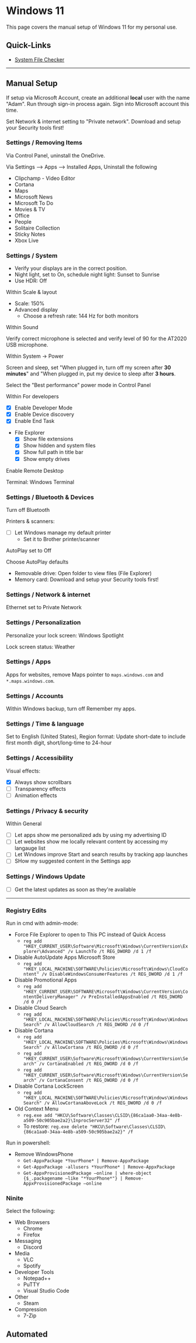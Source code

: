 # Windows 11

This page covers the manual setup of Windows 11 for my personal use.

## Quick-Links

- [System File Checker](https://winbindex.m417z.com/)

---

## Manual Setup

If setup via Microsoft Account, create an additional **local** user with the name "Adam". Run through sign-in process again. Sign into Microsoft account this time.

Set Network & internet setting to "Private network". Download and setup your Security tools first!

### Settings / Removing Items

Via Control Panel, uninstall the OneDrive.

Via Settings --> Apps --> Installed Apps, Uninstall the following

- Clipchamp - Video Editor
- Cortana
- Maps
- Microsoft News
- Microsoft To Do
- Movies & TV
- Office
- People
- Solitaire Collection
- Sticky Notes
- Xbox Live

### Settings / System

- Verify your displays are in the correct position.
- Night light, set to On, schedule night light: Sunset to Sunrise
- Use HDR: Off

Within Scale & layout

- Scale: 150%
- Advanced display
  - Choose a refresh rate: 144 Hz for both monitors

Within Sound

Verify correct microphone is selected and verify level of 90 for the AT2020 USB microphone.

Within System -> Power

Screen and sleep, set "When plugged in, turn off my screen after **30 minutes**" and "When plugged in, put my device to sleep after **3 hours**.

Select the "Best performance" power mode in Control Panel

Within For developers

- [X] Enable Developer Mode
- [X] Enable Device discovery
- [X] Enable End Task
- File Explorer
  - [X] Show file extensions
  - [X] Show hidden and system files
  - [X] Show full path in title bar
  - [X] Show empty drives

Enable Remote Desktop

Terminal: Windows Terminal

### Settings / Bluetooth & Devices

Turn off Bluetooth

Printers & scanners:

- [ ] Let Windows manage my default printer
  - Set it to Brother printer/scanner

AutoPlay set to Off

Choose AutoPlay defaults

- Removable drive: Open folder to view files (File Explorer)
- Memory card: Download and setup your Security tools first!

### Settings / Network & internet

Ethernet set to Private Network

### Settings / Personalization

Personalize your lock screen: Windows Spotlight

Lock screen status: Weather

### Settings / Apps

Apps for websites, remove Maps pointer to `maps.windows.com` and `*.maps.windows.com`.

### Settings / Accounts

Within Windows backup, turn off Remember my apps.

### Settings / Time & language

Set to English (United States), Region format: Update short-date to include first month digit, short/long-time to 24-hour

### Settings / Accessibility

Visual effects:

- [X] Always show scrollbars
- [ ] Transparency effects
- [ ] Animation effects

### Settings / Privacy & security

Within General

- [ ] Let apps show me personalized ads by using my advertising ID
- [ ] Let websites show me locally relevant content by accessing my langauge list
- [ ] Let Windows improve Start and search results by tracking app launches
- [ ] SHow my suggested content in the Settings app

### Settings / Windows Update

- [ ] Get the latest updates as soon as they're available

---

### Registry Edits

Run in cmd with admin-mode:

- Force File Explorer to open to This PC instead of Quick Access
  - `reg add "HKEY_CURRENT_USER\Software\Microsoft\Windows\CurrentVersion\Explorer\Advanced" /v LaunchTo /t REG_DWORD /d 1 /f`
- Disable AutoUpdate Apps Microsoft Store
  - `reg add "HKEY_LOCAL_MACHINE\SOFTWARE\Policies\Microsoft\Windows\CloudContent" /v DisableWindowsConsumerFeatures /t REG_DWORD /d 1 /f`
- Disable Promotional Apps
  - `reg add "HKEY_CURRENT_USER\SOFTWARE\Microsoft\Windows\CurrentVersion\ContentDeliveryManager" /v PreInstalledAppsEnabled /t REG_DWORD /d 0 /f`
- Disable Cloud Search
  - `reg add "HKEY_LOCAL_MACHINE\SOFTWARE\Policies\Microsoft\Windows\Windows Search" /v AllowCloudSearch /t REG_DWORD /d 0 /f`
- Disable Cortana
  - `reg add "HKEY_LOCAL_MACHINE\SOFTWARE\Policies\Microsoft\Windows\Windows Search" /v AllowCortana /t REG_DWORD /d 0 /f`
  - `reg add "HKEY_CURRENT_USER\Software\Microsoft\Windows\CurrentVersion\Search" /v CortanaEnabled /t REG_DWORD /d 0 /f`
  - `reg add "HKEY_CURRENT_USER\Software\Microsoft\Windows\CurrentVersion\Search" /v CortanaConsent /t REG_DWORD /d 0 /f`
- Disable Cortana LockScreen
  - `reg add "HKEY_LOCAL_MACHINE\SOFTWARE\Policies\Microsoft\Windows\Windows Search" /v AllowCortanaAboveLock /t REG_DWORD /d 0 /f`
- Old Context Menu
  - `reg.exe add "HKCU\Software\Classes\CLSID\{86ca1aa0-34aa-4e8b-a509-50c905bae2a2}\InprocServer32" /f`
  - To restore: `reg.exe delete "HKCU\Software\Classes\CLSID\{86ca1aa0-34aa-4e8b-a509-50c905bae2a2}" /f`

Run in powershell:

- Remove WindowsPhone
  - `Get-AppxPackage *YourPhone* | Remove-AppxPackage`
  - `Get-AppxPackage -allusers *YourPhone* | Remove-AppxPackage`
  - `Get-AppxProvisionedPackage –online | where-object {$_.packagename –like "*YourPhone*"} | Remove-AppxProvisionedPackage –online`

### Ninite

Select the following:

- Web Browsers
  - Chrome
  - Firefox
- Messaging
  - Discord
- Media
  - VLC
  - Spotify
- Developer Tools
  - Notepad++
  - PuTTY
  - Visual Studio Code
- Other
  - Steam
- Compression
  - 7-Zip

## Automated
